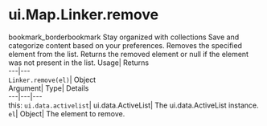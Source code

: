  
#  ui.Map.Linker.remove
bookmark_borderbookmark Stay organized with collections  Save and categorize content based on your preferences.
Removes the specified element from the list. 
Returns the removed element or null if the element was not present in the list.
Usage| Returns  
---|---  
`Linker.remove(el)`| Object  
Argument| Type| Details  
---|---|---  
this: `ui.data.activelist`| ui.data.ActiveList| The ui.data.ActiveList instance.  
`el`| Object| The element to remove.  
